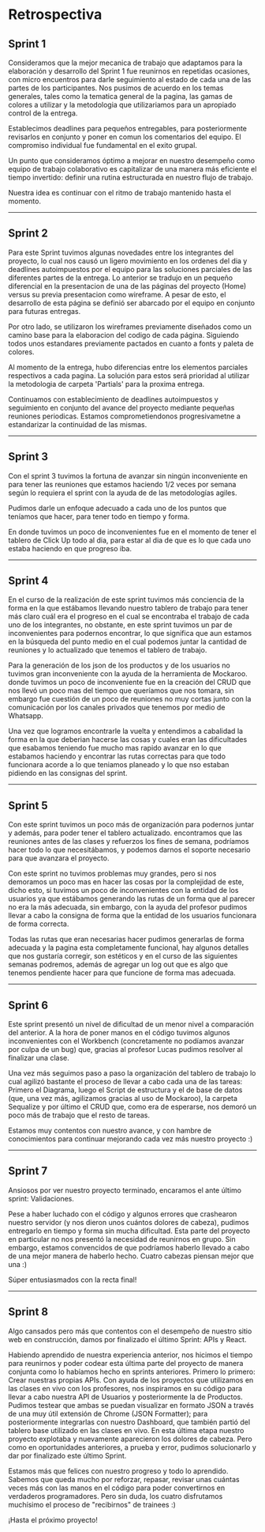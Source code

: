 # Retrospectiva

## Sprint 1

Consideramos que la mejor mecanica de trabajo que adaptamos para la elaboración y desarrollo del Sprint 1 fue reunirnos en repetidas ocasiones, con micro encuentros para darle seguimiento al estado de cada una de las partes de los participantes.
Nos pusimos de acuerdo en los temas generales, tales como la tematica general de la pagina, las gamas de colores a utilizar y la metodologia que utilizariamos para un apropiado control de la entrega.

Establecimos deadlines para pequeños entregables, para posteriormente revisarlos en conjunto y poner en comun los comentarios del equipo. El compromiso individual fue fundamental en el exito grupal.

Un punto que consideramos óptimo a mejorar en nuestro desempeño como equipo de trabajo colaborativo es capitalizar de una manera más eficiente el tiempo invertido: definir una rutina estructurada en nuestro flujo de trabajo.

Nuestra idea es continuar con el ritmo de trabajo mantenido hasta el momento.
_____________________________________________________________________________________________________________________________________________________________________

## Sprint 2

Para este Sprint tuvimos algunas novedades entre los integrantes del proyecto, lo cual nos causó un ligero movimiento en los ordenes del dia y deadlines autoimpuestos por el equipo para las soluciones parciales de las diferentes partes de la entrega.
Lo anterior se tradujo en un pequeño diferencial en la presentacion de una de las páginas del proyecto (Home) versus su previa presentacion como wireframe. A pesar de esto, el desarrollo de esta página se definió ser abarcado por el equipo en conjunto para futuras entregas.

Por otro lado, se utilizaron los wireframes previamente diseñados como un camino base para la elaboracion del codigo de cada página. Siguiendo todos unos estandares previamente pactados en cuanto a fonts y paleta de colores.

Al momento de la entrega, hubo diferencias entre los elementos parciales respectivos a cada pagina. La solución para estos será prioridad al utilizar la metodologia de carpeta 'Partials' para la proxima entrega.

Continuamos con establecimiento de deadlines autoimpuestos y seguimiento en conjunto del avance del proyecto mediante pequeñas reuniones periodicas.
Estamos comprometiendonos progresivametne a estandarizar la continuidad de las mismas.

_____________________________________________________________________________________________________________________________________________________________________

## Sprint 3

Con el sprint 3 tuvimos la fortuna de avanzar sin ningún inconveniente en para tener las reuniones que estamos haciendo 1/2 veces por semana según lo requiera el sprint con la ayuda de de las metodologías agiles.

Pudimos darle un enfoque adecuado a cada uno de los puntos que teníamos que hacer, para tener todo en tiempo y forma.

En donde tuvimos un poco de inconvenientes fue en el momento de tener el tablero de Click Up todo al dia, para estar al dia de que es lo que cada uno estaba haciendo en que progreso iba.

_____________________________________________________________________________________________________________________________________________________________________

## Sprint 4

En el curso de la realización de este sprint tuvimos más conciencia de la forma en la que estábamos llevando nuestro tablero de trabajo para tener más claro cuál era el progreso en el cual se encontraba el trabajo de cada uno de los integrantes, no obstante, en este sprint tuvimos un par de inconvenientes para podernos encontrar, lo que significa que aun estamos en la búsqueda del punto medio en el cual podemos juntar la cantidad de reuniones y lo actualizado que tenemos el tablero de trabajo.

Para la generación de los json de los productos y de los usuarios no tuvimos gran inconveniente con la ayuda de la herramienta de Mockaroo. donde tuvimos un poco de inconveniente fue en la creación del CRUD que nos llevó un poco mas del tiempo que queríamos que nos tomara, sin embargo fue cuestión de un poco de reuniones no muy cortas junto con la comunicación por los canales privados que tenemos por medio de Whatsapp.

Una vez que logramos encontrarle la vuelta y entendimos a cabalidad la forma en la que deberian hacerse las cosas y cuales eran las dificultades que esabamos teniendo fue mucho mas rapido avanzar en lo que estabamos haciendo y encontrar las rutas correctas para que todo funcionara acorde a lo que teniamos planeado y lo que nso estaban pidiendo en las consignas del sprint.

_____________________________________________________________________________________________________________________________________________________________________

## Sprint 5

Con este sprint tuvimos un poco más de organización para podernos juntar y además, para poder tener el tablero actualizado. encontramos que las reuniones antes de las clases y refuerzos los fines de semana, podríamos hacer todo lo que necesitábamos, y podemos darnos el soporte necesario para que avanzara el proyecto.

Con este sprint no tuvimos problemas muy grandes, pero si nos demoramos un poco mas en hacer las cosas por la complejidad de este, dicho esto, si tuvimos un poco de inconvenientes con la entidad de los usuarios ya que estábamos generando las rutas de un forma que al parecer no era la más adecuada, sin embargo, con la ayuda del profesor pudimos llevar a cabo la consigna de forma que la entidad de los usuarios funcionara de forma correcta.

Todas las rutas que eran necesarias hacer pudimos generarlas de forma adecuada y la pagina esta completamente funcional, hay algunos detalles que nos gustaría corregir, son estéticos y en el curso de las siguientes semanas podremos, además de agregar un log out que es algo que tenemos pendiente hacer para que funcione de forma mas adecuada.

_____________________________________________________________________________________________________________________________________________________________________

## Sprint 6

Este sprint presentó un nivel de dificultad de un menor nivel a comparación del anterior. A la hora de poner manos en el código tuvimos algunos inconvenientes con el Workbench (concretamente no podíamos avanzar por culpa de un bug) que, gracias al profesor Lucas pudimos resolver al finalizar una clase. 

Una vez más seguimos paso a paso la organización del tablero de trabajo lo cual agilizó bastante el proceso de llevar a cabo cada una de las tareas: Primero el Diagrama, luego el Script de estructura y el de base de datos (que, una vez más, agilizamos gracias al uso de Mockaroo), la carpeta Sequalize y por último el CRUD que, como era de esperarse, nos demoró un poco más de trabajo que el resto de tareas.

Estamos muy contentos con nuestro avance, y con hambre de conocimientos para continuar mejorando cada vez más nuestro proyecto :)

_____________________________________________________________________________________________________________________________________________________________________

## Sprint 7

Ansiosos por ver nuestro proyecto terminado, encaramos el ante último sprint: Validaciones. 

Pese a haber luchado con el código y algunos errores que crashearon nuestro servidor (y nos dieron unos cuántos dolores de cabeza), pudimos entregarlo en tiempo y forma sin mucha dificultad. Esta parte del proyecto en particular no nos presentó la necesidad de reunirnos en grupo. Sin embargo, estamos convencidos de que podríamos haberlo llevado a cabo de una mejor manera de haberlo hecho. Cuatro cabezas piensan mejor que una :)

Súper entusiasmados con la recta final!

_____________________________________________________________________________________________________________________________________________________________________

## Sprint 8

Algo cansados pero más que contentos con el desempeño de nuestro sitio web en construcción, damos por finalizado el último Sprint: APIs y React.

Habiendo aprendido de nuestra experiencia anterior, nos hicimos el tiempo para reunirnos y poder codear esta última parte del proyecto de manera conjunta como lo habíamos hecho en sprints anteriores. Primero lo primero: Crear nuestras propias APIs. Con ayuda de los proyectos que utilizamos en las clases en vivo con los profesores, nos inspiramos en su código para llevar a cabo nuestra API de Usuarios y posteriormente la de Productos. Pudimos testear que ambas se puedan visualizar en formato JSON a través de una muy útil extensión de Chrome (JSON Formatter); para posteriormente integrarlas con nuestro Dashboard, que también partió del tablero base utilizado en las clases en vivo. En esta última etapa nuestro proyecto explotaba y nuevamente aparecieron los dolores de cabeza. Pero como en oportunidades anteriores, a prueba y error, pudimos solucionarlo y dar por finalizado este último Sprint.

Estamos más que felices con nuestro progreso y todo lo aprendido. Sabemos que queda mucho por reforzar, repasar, revisar unas cuántas veces más con las manos en el código para poder convertirnos en verdaderos programadores. Pero sin duda, los cuatro disfrutamos muchísimo el proceso de "recibirnos" de trainees :)

¡Hasta el próximo proyecto!







